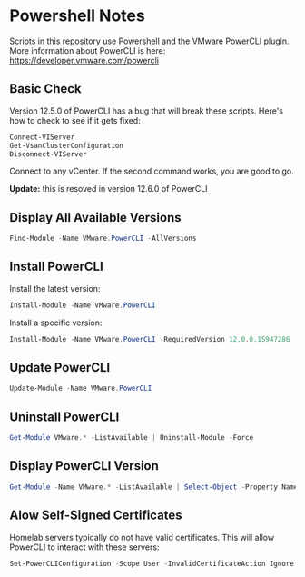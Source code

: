 # Powershell Notes

Scripts in this repository use Powershell and the VMware PowerCLI plugin. More information
about PowerCLI is here: https://developer.vmware.com/powercli


## Basic Check

Version 12.5.0 of PowerCLI has a bug that will break these scripts. Here's how to check to see if it gets fixed:

```powershell
Connect-VIServer
Get-VsanClusterConfiguration
Disconnect-VIServer
```

Connect to any vCenter. If the second command works, you are good to go.

**Update:** this is resoved in version 12.6.0 of PowerCLI

## Display All Available Versions

```powershell
Find-Module -Name VMware.PowerCLI -AllVersions
```

## Install PowerCLI

Install the latest version:

```powershell
Install-Module -Name VMware.PowerCLI
```

Install a specific version:

```powershell
Install-Module -Name VMware.PowerCLI -RequiredVersion 12.0.0.15947286
```

## Update PowerCLI

```powershell
Update-Module -Name VMware.PowerCLI
```

## Uninstall PowerCLI

```powershell
Get-Module VMware.* -ListAvailable | Uninstall-Module -Force
```

## Display PowerCLI Version

```powershell
Get-Module -Name VMware.* -ListAvailable | Select-Object -Property Name,Version
```

## Alow Self-Signed Certificates

Homelab servers typically do not have valid certificates. This will allow PowerCLI to
interact with these servers:

```powershell
Set-PowerCLIConfiguration -Scope User -InvalidCertificateAction Ignore
```

